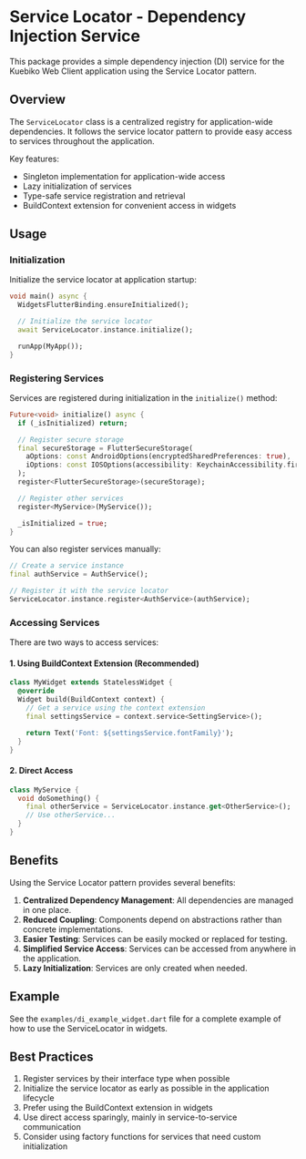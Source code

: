 # Service Locator - Dependency Injection Service

This package provides a simple dependency injection (DI) service for the Kuebiko Web Client application using the Service Locator pattern.

## Overview

The `ServiceLocator` class is a centralized registry for application-wide dependencies. It follows the service locator pattern to provide easy access to services throughout the application.

Key features:
- Singleton implementation for application-wide access
- Lazy initialization of services
- Type-safe service registration and retrieval
- BuildContext extension for convenient access in widgets

## Usage

### Initialization

Initialize the service locator at application startup:

```dart
void main() async {
  WidgetsFlutterBinding.ensureInitialized();

  // Initialize the service locator
  await ServiceLocator.instance.initialize();

  runApp(MyApp());
}
```

### Registering Services

Services are registered during initialization in the `initialize()` method:

```dart
Future<void> initialize() async {
  if (_isInitialized) return;

  // Register secure storage
  final secureStorage = FlutterSecureStorage(
    aOptions: const AndroidOptions(encryptedSharedPreferences: true),
    iOptions: const IOSOptions(accessibility: KeychainAccessibility.first_unlock)
  );
  register<FlutterSecureStorage>(secureStorage);

  // Register other services
  register<MyService>(MyService());

  _isInitialized = true;
}
```

You can also register services manually:

```dart
// Create a service instance
final authService = AuthService();

// Register it with the service locator
ServiceLocator.instance.register<AuthService>(authService);
```

### Accessing Services

There are two ways to access services:

#### 1. Using BuildContext Extension (Recommended)

```dart
class MyWidget extends StatelessWidget {
  @override
  Widget build(BuildContext context) {
    // Get a service using the context extension
    final settingsService = context.service<SettingService>();

    return Text('Font: ${settingsService.fontFamily}');
  }
}
```

#### 2. Direct Access

```dart
class MyService {
  void doSomething() {
    final otherService = ServiceLocator.instance.get<OtherService>();
    // Use otherService...
  }
}
```

## Benefits

Using the Service Locator pattern provides several benefits:

1. **Centralized Dependency Management**: All dependencies are managed in one place.
2. **Reduced Coupling**: Components depend on abstractions rather than concrete implementations.
3. **Easier Testing**: Services can be easily mocked or replaced for testing.
4. **Simplified Service Access**: Services can be accessed from anywhere in the application.
5. **Lazy Initialization**: Services are only created when needed.

## Example

See the `examples/di_example_widget.dart` file for a complete example of how to use the ServiceLocator in widgets.

## Best Practices

1. Register services by their interface type when possible
2. Initialize the service locator as early as possible in the application lifecycle
3. Prefer using the BuildContext extension in widgets
4. Use direct access sparingly, mainly in service-to-service communication
5. Consider using factory functions for services that need custom initialization
